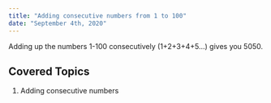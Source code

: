 ```yaml
---
title: "Adding consecutive numbers from 1 to 100"
date: "September 4th, 2020"
---
```


Adding up the numbers 1-100 consecutively (1+2+3+4+5...) gives you 5050.

## Covered Topics

1. Adding consecutive numbers